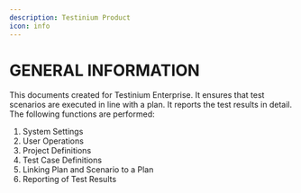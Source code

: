 ```yaml
---
description: Testinium Product
icon: info
---
```


# GENERAL INFORMATION

This documents created for Testinium Enterprise. It ensures that test scenarios are executed in line with a plan. It reports the test results in detail. The following functions are performed:

1. System Settings
2. User Operations
3. Project Definitions
4. Test Case Definitions
5. Linking Plan and Scenario to a Plan
6. Reporting of Test Results

